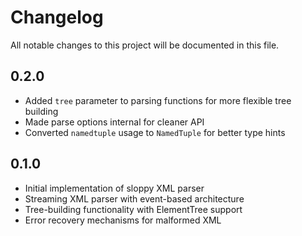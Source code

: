 # Changelog

All notable changes to this project will be documented in this file.

## 0.2.0

- Added `tree` parameter to parsing functions for more flexible tree building
- Made parse options internal for cleaner API
- Converted `namedtuple` usage to `NamedTuple` for better type hints

## 0.1.0

- Initial implementation of sloppy XML parser
- Streaming XML parser with event-based architecture
- Tree-building functionality with ElementTree support
- Error recovery mechanisms for malformed XML
